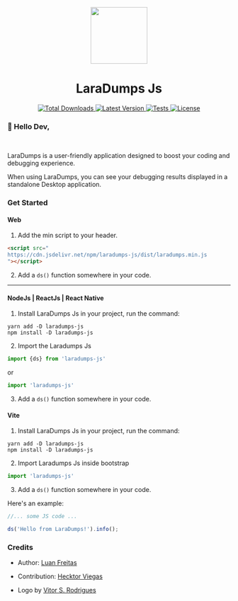 <p align="center">
  <img src="https://raw.githubusercontent.com/laradumps/laradumps-core/refs/heads/2.x/art/logo.png" height="128" alt="" />
</p>
<h1 align="center">LaraDumps Js</h1>

<div align="center">
  <p align="center">
    <a href="https://www.npmjs.com/package/laradumps-js">
      <img alt="Total Downloads" src="https://img.shields.io/npm/dm/laradumps-js">
    </a>
    <a href="https://www.npmjs.com/package/laradumps-js">
      <img alt="Latest Version" src="https://img.shields.io/npm/v/laradumps-js">
    </a>
    <a href="https://github.com/laradumps/laradumps-js/actions">
        <img alt="Tests" src="https://github.com/laradumps/laradumps-js/workflows/Node.js%20CI/badge.svg" />
    </a>
    <a href="https://www.npmjs.com/package/laradumps-js">
      <img alt="License" src="https://img.shields.io/github/license/laradumps/laradumps-js">
    </a>
  </p>
</div>

### 👋 Hello Dev,

<br/>

LaraDumps is a user-friendly application designed to boost your coding and debugging experience.

When using LaraDumps, you can see your debugging results displayed in a standalone Desktop application.

### Get Started

#### Web

1. Add the min script to your header.

```html
<script src="
https://cdn.jsdelivr.net/npm/laradumps-js/dist/laradumps.min.js
"></script>
 ```
   
2. Add a `ds()` function somewhere in your code.

---

#### NodeJs | ReactJs | React Native

1. Install LaraDumps Js in your project, run the command:

```shell
yarn add -D laradumps-js
npm install -D laradumps-js
```

2. Import the Laradumps Js

```Javascript
import {ds} from 'laradumps-js'
```
or
```Javascript
import 'laradumps-js'
```

3. Add a `ds()` function somewhere in your code.

#### Vite

1. Install LaraDumps Js in your project, run the command:

```shell
yarn add -D laradumps-js
npm install -D laradumps-js
```

2. Import Laradumps Js inside bootstrap

```Javascript
import 'laradumps-js'
```

3. Add a `ds()` function somewhere in your code.

Here's an example:

```js
//... some JS code ...

ds('Hello from LaraDumps!').info();
```

### Credits

- Author: [Luan Freitas](https://github.com/luanfreitasdev)

- Contribution: [Hecktor Viegas](https://github.com/hecktorvn)

- Logo by [Vitor S. Rodrigues](https://github.com/vs0uz4)